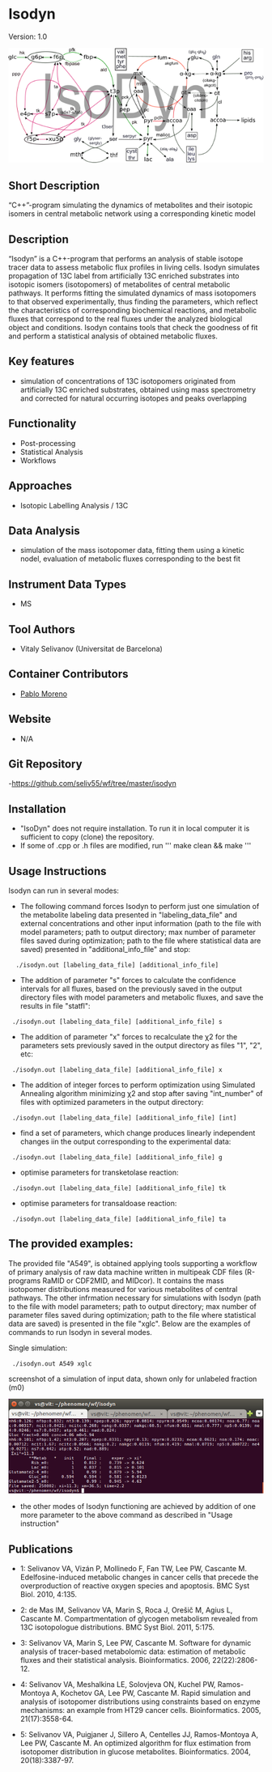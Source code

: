 # Isodyn
Version: 1.0

![Logo](text3923.png)

## Short Description

“C++”-program simulating the dynamics of metabolites and their isotopic isomers in central metabolic network using a corresponding kinetic model

## Description

“Isodyn” is a C++-program that performs an analysis of stable isotope tracer data to assess metabolic flux profiles in living cells. Isodyn simulates propagation of 13C label from artificially 13C enriched substrates into isotopic isomers (isotopomers) of metabolites of central metabolic pathways. It performs fitting the simulated dynamics of mass isotopomers to that observed experimentally, thus finding the parameters, which reflect the characteristics of corresponding biochemical reactions, and metabolic fluxes that correspond to the real fluxes under the analyzed biological object and conditions. Isodyn contains tools that check the goodness of fit and perform a statistical analysis of obtained metabolic fluxes.

## Key features

- simulation of concentrations of 13C isotopomers originated from artificially 13C enriched substrates, obtained using mass spectrometry and corrected for natural occurring isotopes and peaks overlapping

## Functionality

- Post-processing
- Statistical Analysis
- Workflows

## Approaches

- Isotopic Labelling Analysis / 13C
    
## Data Analysis

- simulation of the mass isotopomer data, fitting them using a kinetic nodel, evaluation of metabolic fluxes corresponding to the best fit

## Instrument Data Types

- MS

## Tool Authors

- Vitaly Selivanov (Universitat de Barcelona)

## Container Contributors

- [Pablo Moreno](EBI)

## Website

- N/A

## Git Repository

-https://github.com/seliv55/wf/tree/master/isodyn

## Installation

- "IsoDyn" does not require installation. To run it in local computer it is sufficient to copy (clone) the repository. 
- If some of .cpp or .h files are modified, run ''' make clean && make '''

## Usage Instructions

Isodyn can run in several modes:

- The following command forces Isodyn to perform just one simulation of the metabolite labeling data presented in "labeling_data_file" and external concentrations and other input information (path to the file with model parameters; path to output directory; max number of parameter files saved during optimization; path to the file where statistical data are saved) presented in "additional_info_file" and stop:
 
```
  ./isodyn.out [labeling_data_file] [additional_info_file] 
```

- The addition of parameter "s" forces to calculate the confidence intervals for all fluxes, based on the previously saved in the output directory files with model parameters and metabolic fluxes, and save the results in file "statfl":
 
```
 ./isodyn.out [labeling_data_file] [additional_info_file] s 
```

- The addition of parameter "x" forces to recalculate the χ2 for the parameters sets previously saved in the output directory as files "1", "2", etc:
 
```
 ./isodyn.out [labeling_data_file] [additional_info_file] x 
```

- The addition of integer forces to perform optimization using Simulated Annealing algorithm minimizing χ2 and stop after saving "int_number" of files with optimized parameters in the output directory:
 
```
 ./isodyn.out [labeling_data_file] [additional_info_file] [int] 
```

- find a set of parameters, which change produces linearly independent changes iin the output corresponding to the experimental data:
 
```
 ./isodyn.out [labeling_data_file] [additional_info_file] g 
```

- optimise parameters for transketolase reaction:
 
```
 ./isodyn.out [labeling_data_file] [additional_info_file] tk 
```

- optimise parameters for transaldoase reaction:
 
```
 ./isodyn.out [labeling_data_file] [additional_info_file] ta 
```


 
## The provided examples:
 
The provided file "A549", is obtained applying tools supporting a workflow of primary analysis of raw data machine written in multipeak CDF files (R-programs RaMID or CDF2MID, and MIDcor). It contains the mass isotopomer distributions measured for various metabolites of central pathways. The other infrmation necessary for simulations with Isodyn (path to the file with model parameters; path to output directory; max number of parameter files saved during optimization; path to the file where statistical data are saved) is presented in the file "xglc". Below are the examples of commands to run Isodyn in several modes.

Single simulation:

```
 ./isodyn.out A549 xglc 
```

screenshot of a simulation of input data, shown only for unlabeled fraction (m0)

![screenshot](Screenshot.png)

 
- the other modes of Isodyn functioning are achieved by addition of one more parameter to the above command as described in "Usage instruction"

## Publications

- 1: Selivanov VA, Vizán P, Mollinedo F, Fan TW, Lee PW, Cascante M.
Edelfosine-induced metabolic changes in cancer cells that precede the
overproduction of reactive oxygen species and apoptosis. BMC Syst Biol. 2010, 4:135.

- 2: de Mas IM, Selivanov VA, Marin S, Roca J, Orešič M, Agius L, Cascante M.
Compartmentation of glycogen metabolism revealed from 13C isotopologue
distributions. BMC Syst Biol. 2011, 5:175.

- 3: Selivanov VA, Marin S, Lee PW, Cascante M. Software for dynamic analysis of
tracer-based metabolomic data: estimation of metabolic fluxes and their
statistical analysis. Bioinformatics. 2006, 22(22):2806-12.

- 4: Selivanov VA, Meshalkina LE, Solovjeva ON, Kuchel PW, Ramos-Montoya A,
Kochetov GA, Lee PW, Cascante M. Rapid simulation and analysis of isotopomer
distributions using constraints based on enzyme mechanisms: an example from HT29 
cancer cells. Bioinformatics. 2005, 21(17):3558-64.

- 5: Selivanov VA, Puigjaner J, Sillero A, Centelles JJ, Ramos-Montoya A, Lee PW,
Cascante M. An optimized algorithm for flux estimation from isotopomer
distribution in glucose metabolites. Bioinformatics. 2004, 20(18):3387-97. 

